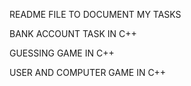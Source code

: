 README FILE TO DOCUMENT MY TASKS

BANK ACCOUNT TASK IN C++

GUESSING GAME IN C++

USER AND COMPUTER GAME IN C++